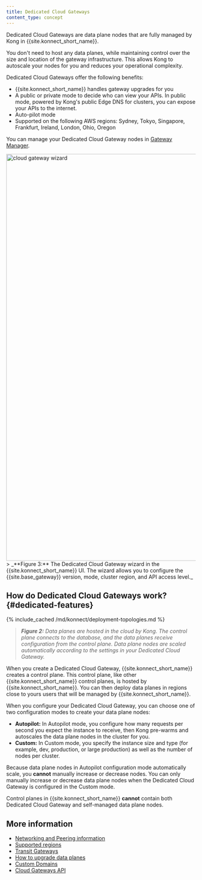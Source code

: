 ```yaml
---
title: Dedicated Cloud Gateways
content_type: concept
---
```


Dedicated Cloud Gateways are data plane nodes that are fully managed by Kong in {{site.konnect_short_name}}.
	
You don't need to host any data planes, while maintaining control over the size and location of the gateway infrastructure. This allows Kong to autoscale your nodes for you and reduces your operational complexity.


Dedicated Cloud Gateways offer the following benefits:
* {{site.konnect_short_name}} handles gateway upgrades for you
* A public or private mode to decide who can view your APIs. In public mode, powered by Kong's public Edge DNS for clusters, you can expose your APIs to the internet. 
* Auto-pilot mode
* Supported on the following AWS regions: Sydney, Tokyo, Singapore, Frankfurt, Ireland, London, Ohio, Oregon

You can manage your Dedicated Cloud Gateway nodes in [Gateway Manager](https://cloud.konghq.com/gateway-manager/).

<img src="/assets/images/products/konnect/gateway-manager/konnect-control-plane-cloud-gateway-wizard.png" alt="cloud gateway wizard" width="1080">
> _**Figure 3:** The Dedicated Cloud Gateway wizard in the {{site.konnect_short_name}} UI. The wizard allows you to configure the {{site.base_gateway}} version, mode, cluster region, and API access level._


## How do Dedicated Cloud Gateways work? {#dedicated-features}

{% include_cached /md/konnect/deployment-topologies.md %}

> _**Figure 2:** Data planes are hosted in the cloud by Kong. The control plane connects to the database, and the data planes receive configuration from the control plane. Data plane nodes are scaled automatically according to the settings in your Dedicated Cloud Gateway._

When you create a Dedicated Cloud Gateway, {{site.konnect_short_name}} creates a control plane. This control plane, like other {{site.konnect_short_name}} control planes, is hosted by {{site.konnect_short_name}}. You can then deploy data planes in regions close to yours users that will be managed by {{site.konnect_short_name}}. 

When you configure your Dedicated Cloud Gateway, you can choose one of two configuration modes to create your data plane nodes:

* **Autopilot:** In Autopilot mode, you configure how many requests per second you expect the instance to receive, then Kong pre-warms and autoscales the data plane nodes in the cluster for you.
* **Custom:** In Custom mode, you specify the instance size and type (for example, dev, production, or large production) as well as the number of nodes per cluster.

Because data plane nodes in Autopilot configuration mode automatically scale, you **cannot** manually increase or decrease nodes. You can only manually increase or decrease data plane nodes when the Dedicated Cloud Gateway is configured in the Custom mode.

Control planes in {{site.konnect_short_name}} **cannot** contain both Dedicated Cloud Gateway and self-managed data plane nodes.



## More information

* [Networking and Peering information](/konnect/network-resiliency/#how-does-network-peering-work-with-dedicated-cloud-gateway-nodes)
* [Supported regions](/konnect/geo/#dedicated-cloud-gateways)
* [Transit Gateways](/konnect/gateway-manager/data-plane-nodes/transit-gateways/)
* [How to upgrade data planes](/konnect/gateway-manager/data-plane-nodes/upgrade/)
* [Custom Domains](/konnect/reference/custom-dns/)
* [Cloud Gateways API](/konnect/api/cloud-gateways/latest/)